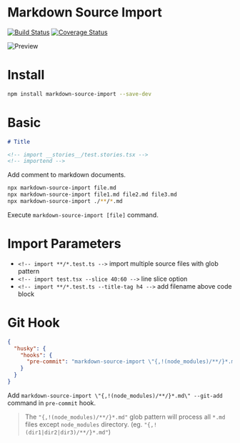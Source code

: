 # Markdown Source Import

[![Build Status](https://travis-ci.org/iamssen/markdown-source-import.svg?branch=master)](https://travis-ci.org/iamssen/markdown-source-import)
[![Coverage Status](https://coveralls.io/repos/github/iamssen/markdown-source-import/badge.svg?branch=master)](https://coveralls.io/github/iamssen/markdown-source-import?branch=master)

![Preview](http://ssen.name/markdown-source-import/preview.webp)

# Install

```sh
npm install markdown-source-import --save-dev
```

# Basic

```markdown
# Title

<!-- import __stories__/test.stories.tsx -->
<!-- importend -->
```

Add comment to markdown documents.

```sh
npx markdown-source-import file.md
npx markdown-source-import file1.md file2.md file3.md 
npx markdown-source-import ./**/*.md
```

Execute `markdown-source-import [file]` command.

# Import Parameters

- `<!-- import **/*.test.ts -->` import multiple source files with glob pattern
- `<!-- import test.tsx --slice 40:60 -->` line slice option
- `<!-- import **/*.test.ts --title-tag h4 -->` add filename above code block

# Git Hook

```json
{
  "husky": {
    "hooks": {
      "pre-commit": "markdown-source-import \"{,!(node_modules)/**/}*.md\" --git-add"
    }
  }
}
```

Add `markdown-source-import \"{,!(node_modules)/**/}*.md\" --git-add` command in `pre-commit` hook.

> The `"{,!(node_modules)/**/}*.md"` glob pattern will process all `*.md` files except `node_modules` directory.
> (eg. `"{,!(dir1|dir2|dir3)/**/}*.md"`)